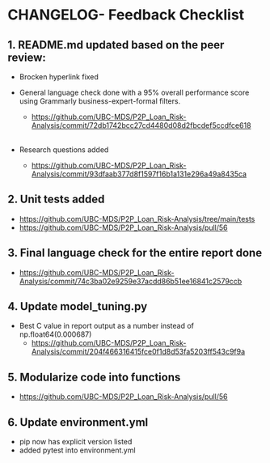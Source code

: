 # CHANGELOG- Feedback Checklist

## 1. README.md updated based on the peer review:
- Brocken hyperlink fixed
- General language check done with a 95% overall performance score using Grammarly business-expert-formal filters. <br>
    - https://github.com/UBC-MDS/P2P_Loan_Risk-Analysis/commit/72db1742bcc27cd4480d08d2fbcdef5ccdfce618
<br><br>

- Research questions added <br>
    - https://github.com/UBC-MDS/P2P_Loan_Risk-Analysis/commit/93dfaab377d8f1597f16b1a131e296a49a8435ca

## 2. Unit tests added
 - https://github.com/UBC-MDS/P2P_Loan_Risk-Analysis/tree/main/tests
 - https://github.com/UBC-MDS/P2P_Loan_Risk-Analysis/pull/56

## 3. Final language check for the entire report done
- https://github.com/UBC-MDS/P2P_Loan_Risk-Analysis/commit/74c3ba02e9259e37acdd86b51ee16841c2579ccb

## 4. Update model_tuning.py 
- Best C value in report output as a number instead of np.float64(0.000687)
    - https://github.com/UBC-MDS/P2P_Loan_Risk-Analysis/commit/204f466316415fce0f1d8d53fa5203ff543c9f9a

## 5. Modularize code into functions
- https://github.com/UBC-MDS/P2P_Loan_Risk-Analysis/pull/56

## 6. Update environment.yml
- pip now has explicit version listed
- added pytest into environment.yml
